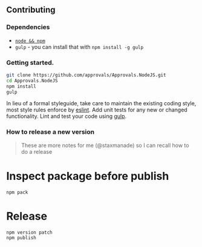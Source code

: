 ## Contributing

### Dependencies

- [`node && npm`](http://nodejs.org)
- `gulp` - you can install that with `npm install -g gulp`

### Getting started.

```bash
git clone https://github.com/approvals/Approvals.NodeJS.git
cd Approvals.NodeJS
npm install
gulp
```

In lieu of a formal styleguide, take care to maintain the existing coding style, most style rules enforce by [eslint](http://eslint.org/). Add unit tests for any new or changed functionality. Lint and test your code using [gulp](https://github.com/gulpjs/gulp).

### How to release a new version

> These are more notes for me (@staxmanade) so I can recall how to do a release

# Inspect package before publish

```
npm pack
```

# Release
```
npm version patch
npm publish
```
